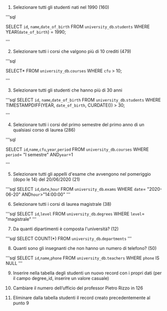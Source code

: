 1. Selezionare tutti gli studenti nati nel 1990 (160)

'''sql

SELECT `id`, `name`,`date_of_birth`
FROM `university_db`.`students`
WHERE YEAR(`date_of_birth`) = 1990;

'''

2. Selezionare tutti i corsi che valgono più di 10 crediti (479)

'''sql

SELECT*
FROM `university_db`.`courses`
WHERE `cfu` > 10;

'''

3. Selezionare tutti gli studenti che hanno più di 30 anni

'''sql
SELECT `id`, `name`,`date_of_birth`
FROM `university_db`.`students`
WHERE TIMESTAMPDIFF(YEAR, `date_of_birth`, CURDATE()) > 30;

'''

4. Selezionare tutti i corsi del primo semestre del primo anno di un qualsiasi corso di laurea (286)


'''sql

SELECT `id`,`name`,`cfu`,`year`,`period`
FROM `university_db`.`courses`
WHERE `period`= "I semestre" AND`year`=1

'''



5. Selezionare tutti gli appelli d'esame che avvengono nel pomeriggio (dopo le 14) del 20/06/2020 (21)

'''sql
SELECT `id`,`date`,`hour`
FROM `university_db`.`exams`
WHERE `date`= "2020-06-20" AND`hour`>"14:00:00"
'''

6. Selezionare tutti i corsi di laurea magistrale (38)

'''sql
SELECT `id`,`level`
FROM `university_db`.`degrees`
WHERE `level`= "magistrale" 
'''

7. Da quanti dipartimenti è composta l'università? (12)

'''sql
SELECT COUNT(*)
FROM `university_db`.`departments`
'''


8. Quanti sono gli insegnanti che non hanno un numero di telefono? (50)

'''sql
SELECT `id`,`name`,`phone`
FROM `university_db`.`teachers`
WHERE `phone` IS NULL
'''


9. Inserire nella tabella degli studenti un nuovo record con i propri dati (per il campo degree_id, inserire un valore casuale)

10. Cambiare il numero dell’ufficio del professor Pietro Rizzo in 126

11. Eliminare dalla tabella studenti il record creato precedentemente al punto 9